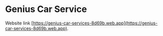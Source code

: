 # Genius Car Service

Website link [https://genius-car-services-8d69b.web.app](https://genius-car-services-8d69b.web.app).
